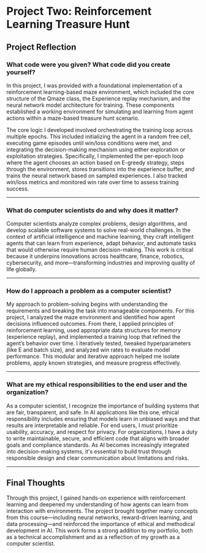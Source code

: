 # Project Two: Reinforcement Learning Treasure Hunt

## Project Reflection

### What code were you given? What code did you create yourself?

In this project, I was provided with a foundational implementation of a reinforcement learning-based maze environment, which included the core structure of the Qmaze class, the Experience replay mechanism, and the neural network model architecture for training. These components established a working environment for simulating and learning from agent actions within a maze-based treasure hunt scenario.

The core logic I developed involved orchestrating the training loop across multiple epochs. This included initializing the agent in a random free cell, executing game episodes until win/loss conditions were met, and integrating the decision-making mechanism using either exploration or exploitation strategies. Specifically, I implemented the per-epoch loop where the agent chooses an action based on E-greedy strategy, steps through the environment, stores transitions into the experience buffer, and trains the neural network based on sampled experiences. I also tracked win/loss metrics and monitored win rate over time to assess training success.

---

### What do computer scientists do and why does it matter?

Computer scientists analyze complex problems, design algorithms, and develop scalable software systems to solve real-world challenges. In the context of artificial intelligence and machine learning, they craft intelligent agents that can learn from experience, adapt behavior, and automate tasks that would otherwise require human decision-making. This work is critical because it underpins innovations across healthcare, finance, robotics, cybersecurity, and more—transforming industries and improving quality of life globally.

---

### How do I approach a problem as a computer scientist?

My approach to problem-solving begins with understanding the requirements and breaking the task into manageable components. For this project, I analyzed the maze environment and identified how agent decisions influenced outcomes. From there, I applied principles of reinforcement learning, used appropriate data structures for memory (experience replay), and implemented a training loop that refined the agent’s behavior over time. I iteratively tested, tweaked hyperparameters (like E and batch size), and analyzed win rates to evaluate model performance. This modular and iterative approach helped me isolate problems, apply known strategies, and measure progress effectively.

---

### What are my ethical responsibilities to the end user and the organization?

As a computer scientist, I recognize the importance of building systems that are fair, transparent, and safe. In AI applications like this one, ethical responsibility includes ensuring that models learn in unbiased ways and that results are interpretable and reliable. For end users, I must prioritize usability, accuracy, and respect for privacy. For organizations, I have a duty to write maintainable, secure, and efficient code that aligns with broader goals and compliance standards. As AI becomes increasingly integrated into decision-making systems, it's essential to build trust through responsible design and clear communication about limitations and risks.

---

## Final Thoughts

Through this project, I gained hands-on experience with reinforcement learning and deepened my understanding of how agents can learn from interaction with environments. The project brought together many concepts from this course—including neural networks, reward-driven learning, and data processing—and reinforced the importance of ethical and methodical development in AI. This work forms a strong addition to my portfolio, both as a technical accomplishment and as a reflection of my growth as a computer scientist.
